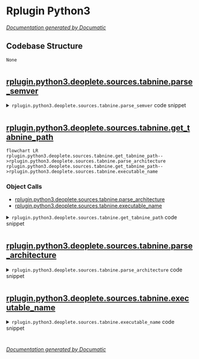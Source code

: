 # Rplugin Python3

[_Documentation generated by Documatic_](https://www.documatic.com)

<!---Documatic-section-Codebase Structure-start--->
## Codebase Structure

<!---Documatic-block-system_architecture-start--->
```mermaid
None
```
<!---Documatic-block-system_architecture-end--->

# #
<!---Documatic-section-Codebase Structure-end--->

<!---Documatic-section-rplugin.python3.deoplete.sources.tabnine.parse_semver-start--->
## [rplugin.python3.deoplete.sources.tabnine.parse_semver](3-rplugin_python3.md#rplugin.python3.deoplete.sources.tabnine.parse_semver)

<!---Documatic-section-parse_semver-start--->
<!---Documatic-block-rplugin.python3.deoplete.sources.tabnine.parse_semver-start--->
<details>
	<summary><code>rplugin.python3.deoplete.sources.tabnine.parse_semver</code> code snippet</summary>

```python
def parse_semver(s):
    try:
        return [int(x) for x in s.split('.')]
    except ValueError:
        return []
```
</details>
<!---Documatic-block-rplugin.python3.deoplete.sources.tabnine.parse_semver-end--->
<!---Documatic-section-parse_semver-end--->

# #
<!---Documatic-section-rplugin.python3.deoplete.sources.tabnine.parse_semver-end--->

<!---Documatic-section-rplugin.python3.deoplete.sources.tabnine.get_tabnine_path-start--->
## [rplugin.python3.deoplete.sources.tabnine.get_tabnine_path](3-rplugin_python3.md#rplugin.python3.deoplete.sources.tabnine.get_tabnine_path)

<!---Documatic-section-get_tabnine_path-start--->
```mermaid
flowchart LR
rplugin.python3.deoplete.sources.tabnine.get_tabnine_path-->rplugin.python3.deoplete.sources.tabnine.parse_architecture
rplugin.python3.deoplete.sources.tabnine.get_tabnine_path-->rplugin.python3.deoplete.sources.tabnine.executable_name
```

### Object Calls

* [rplugin.python3.deoplete.sources.tabnine.parse_architecture](3-rplugin_python3.md#rplugin.python3.deoplete.sources.tabnine.parse_architecture)
* [rplugin.python3.deoplete.sources.tabnine.executable_name](3-rplugin_python3.md#rplugin.python3.deoplete.sources.tabnine.executable_name)

<!---Documatic-block-rplugin.python3.deoplete.sources.tabnine.get_tabnine_path-start--->
<details>
	<summary><code>rplugin.python3.deoplete.sources.tabnine.get_tabnine_path</code> code snippet</summary>

```python
def get_tabnine_path(binary_dir):
    SYSTEM_MAPPING = {'Darwin': 'apple-darwin', 'Linux': 'unknown-linux-musl', 'Windows': 'pc-windows-gnu'}
    versions = os.listdir(binary_dir)
    versions.sort(key=parse_semver, reverse=True)
    for version in versions:
        triple = '{}-{}'.format(parse_architecture(platform.machine()), SYSTEM_MAPPING[platform.system()])
        path = os.path.join(binary_dir, version, triple, executable_name('TabNine'))
        if os.path.isfile(path):
            return path
```
</details>
<!---Documatic-block-rplugin.python3.deoplete.sources.tabnine.get_tabnine_path-end--->
<!---Documatic-section-get_tabnine_path-end--->

# #
<!---Documatic-section-rplugin.python3.deoplete.sources.tabnine.get_tabnine_path-end--->

<!---Documatic-section-rplugin.python3.deoplete.sources.tabnine.parse_architecture-start--->
## [rplugin.python3.deoplete.sources.tabnine.parse_architecture](3-rplugin_python3.md#rplugin.python3.deoplete.sources.tabnine.parse_architecture)

<!---Documatic-section-parse_architecture-start--->
<!---Documatic-block-rplugin.python3.deoplete.sources.tabnine.parse_architecture-start--->
<details>
	<summary><code>rplugin.python3.deoplete.sources.tabnine.parse_architecture</code> code snippet</summary>

```python
def parse_architecture(arch):
    if arch == 'AMD64':
        return 'x86_64'
    elif arch == 'arm64':
        return 'aarch64'
    else:
        return arch
```
</details>
<!---Documatic-block-rplugin.python3.deoplete.sources.tabnine.parse_architecture-end--->
<!---Documatic-section-parse_architecture-end--->

# #
<!---Documatic-section-rplugin.python3.deoplete.sources.tabnine.parse_architecture-end--->

<!---Documatic-section-rplugin.python3.deoplete.sources.tabnine.executable_name-start--->
## [rplugin.python3.deoplete.sources.tabnine.executable_name](3-rplugin_python3.md#rplugin.python3.deoplete.sources.tabnine.executable_name)

<!---Documatic-section-executable_name-start--->
<!---Documatic-block-rplugin.python3.deoplete.sources.tabnine.executable_name-start--->
<details>
	<summary><code>rplugin.python3.deoplete.sources.tabnine.executable_name</code> code snippet</summary>

```python
def executable_name(name):
    if platform.system() == 'Windows':
        return name + '.exe'
    else:
        return name
```
</details>
<!---Documatic-block-rplugin.python3.deoplete.sources.tabnine.executable_name-end--->
<!---Documatic-section-executable_name-end--->

# #
<!---Documatic-section-rplugin.python3.deoplete.sources.tabnine.executable_name-end--->

[_Documentation generated by Documatic_](https://www.documatic.com)